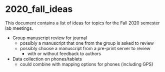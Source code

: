 # 2020_fall_ideas
This document contains a list of ideas for topics for the Fall 2020 semester lab meetings.

- Group manuscript review for journal
	- possibly a manuscript that one from the group is asked to review
	- possibly choose a manuscript from a pre-print server to review
		- with or without feedback to authors
- Data collection on phones/tablets
	- could combine with mapping options for phones (including GPS)